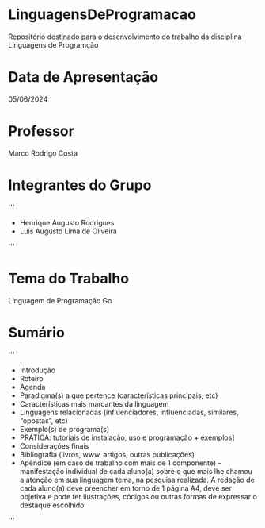 # LinguagensDeProgramacao
Repositório destinado para o desenvolvimento do trabalho da disciplina Linguagens de Programção

# Data de Apresentação
05/06/2024

# Professor
Marco Rodrigo Costa

# Integrantes do Grupo
'''

- Henrique Augusto Rodrigues
- Luís Augusto Lima de Oliveira 

'''
# Tema do Trabalho
Linguagem de Programação Go

# Sumário
'''
- Introdução
- Roteiro
- Agenda
- Paradigma(s) a que pertence (características principais, etc)
- Características mais marcantes da linguagem
- Linguagens relacionadas (influenciadores, influenciadas, similares, “opostas”, etc)
- Exemplo(s) de programa(s)
- PRÁTICA: tutoriais de instalação, uso e programação + exemplos]
- Considerações finais
- Bibliografia (livros, www, artigos, outras publicações)
- Apêndice (em caso de trabalho com mais de 1 componente) – manifestação
individual de cada aluno(a) sobre o que mais lhe chamou a atenção em sua
linguagem tema, na pesquisa realizada. A redação de cada aluno(a) deve preencher
em torno de 1 página A4, deve ser objetiva e pode ter ilustrações, códigos ou outras
formas de expressar o destaque escolhido.

'''

